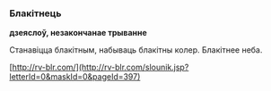 ### Блакітнець
**дзеяслоў, незакончанае трыванне**

Станавіцца блакітным, набываць блакітны колер. Блакітнее неба.

<a rel="author">[http://rv-blr.com/](http://rv-blr.com/slounik.jsp?letterId=0&maskId=0&pageId=397)</a>
